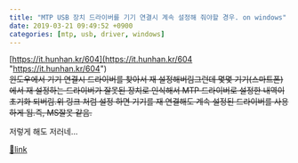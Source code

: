 ```yaml
---
title: "MTP USB 장치 드라이버를 기기 연결시 계속 설정해 줘야할 경우. on windows"
date: 2019-03-21 09:49:52 +0900
categories: [mtp, usb, driver, windows]
---
```


[https://it.hunhan.kr/604](https://it.hunhan.kr/604 "https://it.hunhan.kr/604")  
<strike>윈도우에서 기기 연결시 드라이버를 찾아서 재 설정해버림</strike><strike>그런데 몇몇 기기(스마트폰)에서 재 설정하는 드라이버가 잘못된 장치로 인식해서 MTP 드라이버로 설정한 내역이 초기화 되버림.</strike><strike>위 링크 처럼 설정 하면 기기를 재 연결해도 계속 설정된 드라이버를 사용하게 됨.</strike><strike>즉, MS잘못 같음.</strike>  
  
저렇게 해도 저러네...


[🔗link](http://www.mins01.com/mh/tech/read/1264)